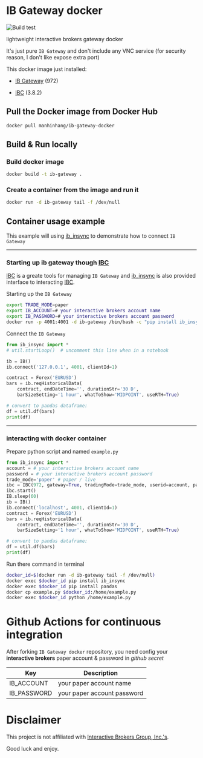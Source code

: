 # IB Gateway docker

![Build test](https://github.com/manhinhang/ib-gateway-docker/workflows/Build%20test/badge.svg?branch=master)

lightweight interactive brokers gateway docker

It's just pure `IB Gateway` and don't include any VNC service (for security reason, I don't like expose extra port)

This docker image just installed:

- [IB Gateway](https://www.interactivebrokers.com/en/index.php?f=16457) (972)

- [IBC](https://github.com/IbcAlpha/IBC) (3.8.2)

## Pull the Docker image from Docker Hub

```bash
docker pull manhinhang/ib-gateway-docker
```

## Build & Run locally

### Build docker image
```bash
docker build -t ib-gateway .
```

### Create a container from the image and run it
```bash
docker run -d ib-gateway tail -f /dev/null
```

## Container usage example

This example will using [ib_insync](https://github.com/erdewit/ib_insync) to demonstrate how to connect `IB Gateway`

---

### Starting up ib gateway though [IBC](https://github.com/IbcAlpha/IBC)

[IBC](https://github.com/IbcAlpha/IBC) is a greate tools for managing `IB Gateway` and [ib_insync](https://github.com/erdewit/ib_insync) is also provided interface to interacting [IBC](https://github.com/IbcAlpha/IBC).

Starting up the `IB Gateway`
```bash
export TRADE_MODE=paper
export IB_ACCOUNT=# your interactive brokers account name
export IB_PASSWORD=# your interactive brokers account password
docker run -p 4001:4001 -d ib-gateway /bin/bash -c "pip install ib_insync;python -c \"from ib_insync import *\nIBC(972, gateway=True, tradingMode='$TRADE_MODE', userid='$IB_ACCOUNT', password='$IB_PASSWORD').start()\""
```

Connect the `IB Gateway`
```python
from ib_insync import *
# util.startLoop()  # uncomment this line when in a notebook

ib = IB()
ib.connect('127.0.0.1', 4001, clientId=1)

contract = Forex('EURUSD')
bars = ib.reqHistoricalData(
    contract, endDateTime='', durationStr='30 D',
    barSizeSetting='1 hour', whatToShow='MIDPOINT', useRTH=True)

# convert to pandas dataframe:
df = util.df(bars)
print(df)
```

---

### interacting with docker container

Prepare python script and named `example.py`

```python
from ib_insync import *
account = # your interactive brokers account name
password = # your interactive brokers account password
trade_mode='paper' # paper / live
ibc = IBC(972, gateway=True, tradingMode=trade_mode, userid=account, password=password)
ibc.start()
IB.sleep(60)
ib = IB()
ib.connect('localhost', 4001, clientId=1)
contract = Forex('EURUSD')
bars = ib.reqHistoricalData(
    contract, endDateTime='', durationStr='30 D',
    barSizeSetting='1 hour', whatToShow='MIDPOINT', useRTH=True)

# convert to pandas dataframe:
df = util.df(bars)
print(df)
```

Run there command in terminal

```bash
docker_id=$(docker run -d ib-gateway tail -f /dev/null)
docker exec $docker_id pip install ib_insync
docker exec $docker_id pip install pandas
docker cp example.py $docker_id:/home/example.py
docker exec $docker_id python /home/example.py
```

# Github Actions for continuous integration

After forking `IB Gateway docker` repository, you need config your **interactive brokers** paper account & password in *github secret*

| Key | Description |
| - | - |
| IB_ACCOUNT | your paper account name |
| IB_PASSWORD | your paper account password |

# Disclaimer

This project is not affiliated with [Interactive Brokers Group, Inc.'s](https://www.interactivebrokers.com).

Good luck and enjoy.

